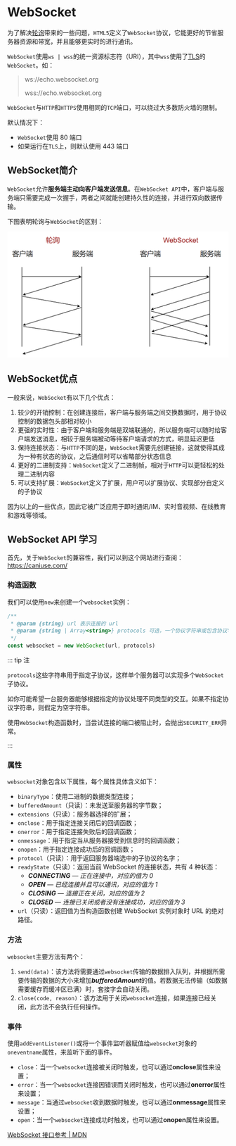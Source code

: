 # WebSocket

为了解决[轮询](./轮询.md)带来的一些问题，`HTML5`定义了`WebSocket`协议，它能更好的节省服务器资源和带宽，并且能够更实时的进行通讯。

`WebSocket`使用`ws | wss`的统一资源标志符（URI），其中`wss`使用了[TLS](https://baike.baidu.com/item/TLS/2979545)的`WebSocket`。如：

> ws://echo.websocket.org
>
> wss://echo.websocket.org

`WebSocket`与`HTTP`和`HTTPS`使用相同的`TCP`端口，可以绕过大多数防火墙的限制。

默认情况下：

- `WebSocket`使用 80 端口
- 如果运行在`TLS`上，则默认使用 443 端口

## WebSocket简介

`WebSocket`允许**服务端主动向客户端发送信息**。在`WebSocket API`中，客户端与服务端只需要完成一次握手，两者之间就能创建持久性的连接，并进行双向数据传输。

下图表明轮询与`WebSocket`的区别：

![image-20230309164152969](./WebSocket.assets/image-20230309164152969.png)

## WebSocket优点

一般来说，`WebSocket`有以下几个优点：

1. 较少的开销控制：在创建连接后，客户端与服务端之间交换数据时，用于协议控制的数据包头部相对较小
2. 更强的实时性：由于客户端和服务端是双端联通的，所以服务端可以随时给客户端发送消息，相较于服务端被动等待客户端请求的方式，明显延迟更低
3. 保持连接状态：与`HTTP`不同的是，`WebSocket`需要先创建链接，这就使得其成为一种有状态的协议，之后通信时可以省略部分状态信息
4. 更好的二进制支持：`WebSocket`定义了二进制帧，相对于`HTTP`可以更轻松的处理二进制内容
5. 可以支持扩展：`WebSocket`定义了扩展，用户可以扩展协议、实现部分自定义的子协议

因为以上的一些优点，因此它被广泛应用于即时通讯/IM、实时音视频、在线教育和游戏等领域。

## WebSocket API 学习

首先，关于`WebSocket`的兼容性，我们可以到这个网站进行查阅：https://caniuse.com/

### 构造函数

我们可以使用`new`来创建一个`websocket`实例：

```js
/**
 * @param {string} url 表示连接的 url
 * @param {string | Array<string>} protocols 可选，一个协议字符串或包含协议字符串的数组
 */
const websocket = new WebSocket(url, protocols)
```

::: tip 注

`protocols`这些字符串用于指定子协议，这样单个服务器可以实现多个`WebSocket`子协议。

如你可能希望一台服务器能够根据指定的协议处理不同类型的交互。如果不指定协议字符串，则假定为空字符串。

使用`WebSocket`构造函数时，当尝试连接的端口被阻止时，会抛出`SECURITY_ERR`异常。

:::

### 属性

`websocket`对象包含以下属性，每个属性具体含义如下：

- `binaryType`：使用二进制的数据类型连接；
- `bufferedAmount`（只读）：未发送至服务器的字节数；
- `extensions`（只读）：服务器选择的扩展；
- `onclose`：用于指定连接关闭后的回调函数；
- `onerror`：用于指定连接失败后的回调函数；
- `onmessage`：用于指定当从服务器接受到信息时的回调函数；
- `onopen`：用于指定连接成功后的回调函数；
- `protocol`（只读）：用于返回服务器端选中的子协议的名字；
- `readyState`（只读）：返回当前 WebSocket 的连接状态，共有 4 种状态：
  - ***CONNECTING** — 正在连接中，对应的值为 0* 
  - ***OPEN** — 已经连接并且可以通讯，对应的值为 1* 
  - ***CLOSING** — 连接正在关闭，对应的值为 2* 
  - ***CLOSED** — 连接已关闭或者没有连接成功，对应的值为 3* 
- `url`（只读）：返回值为当构造函数创建 WebSocket 实例对象时 URL 的绝对路径。

### 方法

`websocket`主要方法有两个：

1. `send(data)`：该方法将需要通过`websocket`传输的数据排入队列，并根据所需要传输的数据的大小来增加***bufferedAmount***的值。若数据无法传输（如数据需要缓存而缓冲区已满）时，套接字会自动关闭。
2. `close(code, reason)`：该方法用于关闭`websocket`连接，如果连接已经关闭，此方法不会执行任何操作。

### 事件

使用`addEventListener()`或将一个事件监听器赋值给`websocket`对象的`oneventname`属性，来监听下面的事件。

- `close`：当一个`websocket`连接被关闭时触发，也可以通过**onclose**属性来设置；
- `error`：当一个`websocket`连接因错误而关闭时触发，也可以通过**onerror**属性来设置；
- `message`：当通过`websocket`收到数据时触发，也可以通过**onmessage**属性来设置；
- `open`：当一个`websocket`连接成功时触发，也可以通过**onopen**属性来设置。

[WebSocket 接口参考 | MDN](https://developer.mozilla.org/zh-CN/docs/Web/API/WebSocket) 
